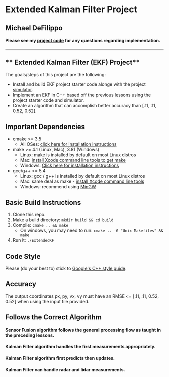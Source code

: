 # Extended Kalman Filter Project 

## Michael DeFilippo

#### Please see my [project code](https://github.com/mikedef/CarND-Extended-Kalman-Filter/tree/master/src) for any questions regarding implementation.
---

** Extended Kalman Filter (EKF) Project**
---
The goals/steps of this project are the following:
- Install and build EKF project starter code alonge with the project [simulator](https://github.com/udacity/self-driving-car-sim/releases). 
- Implement an EKF in C++ based off the previous lessons using the project starter code and simulator. 
- Create an algorithm that can accomplish better accuracy than [.11, .11, 0.52, 0.52]. 

## Important Dependencies

* cmake >= 3.5
  * All OSes: [click here for installation instructions](https://cmake.org/install/)
* make >= 4.1 (Linux, Mac), 3.81 (Windows)
  * Linux: make is installed by default on most Linux distros
  * Mac: [install Xcode command line tools to get make](https://developer.apple.com/xcode/features/)
  * Windows: [Click here for installation instructions](http://gnuwin32.sourceforge.net/packages/make.htm)
* gcc/g++ >= 5.4
  * Linux: gcc / g++ is installed by default on most Linux distros
  * Mac: same deal as make - [install Xcode command line tools](https://developer.apple.com/xcode/features/)
  * Windows: recommend using [MinGW](http://www.mingw.org/)

## Basic Build Instructions

1. Clone this repo.
2. Make a build directory: `mkdir build && cd build`
3. Compile: `cmake .. && make` 
   * On windows, you may need to run: `cmake .. -G "Unix Makefiles" && make`
4. Run it: `./ExtendedKF `

## Code Style

Please (do your best to) stick to [Google's C++ style guide](https://google.github.io/styleguide/cppguide.html).

## Accuracy

The output coordinates px, py, vx, vy must have an RMSE <= [.11, .11, 0.52, 0.52] when using the input file provided. 

## Follows the Correct Algorithm
#### Sensor Fusion algorithm follows the general processing flow as taught in the preceding lessons.

#### Kalman Filter algorithm handles the first measurements appropriately.

#### Kalman Filter algorithm first predicts then updates.

#### Kalman Filter can handle radar and lidar measurements.


